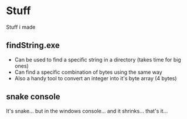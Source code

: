 # Stuff
Stuff i made

## findString.exe

- Can be used to find a specific string in a directory (takes time for big ones)
- Can find a specific combination of bytes using the same way
- Also a handy tool to convert an integer into it's byte array (4 bytes)

## snake console

It's snake... but in the windows console... and it shrinks... that's it...
